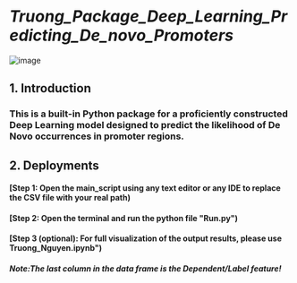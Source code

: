 # *Truong_Package_Deep_Learning_Predicting_De_novo_Promoters*

![image](https://github.com/truong128/Truong_Package_Deep_Learning_Predicting_De_novo_Promoters-TSS-EBV/blob/main/De_novo_Promoter.png)

## **1. Introduction**

### This is a built-in Python package for a proficiently constructed Deep Learning model designed to predict the likelihood of De Novo occurrences in promoter regions.

## **2. Deployments**

#### [Step 1: Open the main_script using any text editor or any IDE to replace the CSV file with your real path)

#### [Step 2: Open the terminal and run the python file "Run.py")

#### [Step 3 (optional): For full visualization of the output results, please use Truong_Nguyen.ipynb")

##### Note:*The last column in the data frame is the Dependent/Label feature!*

